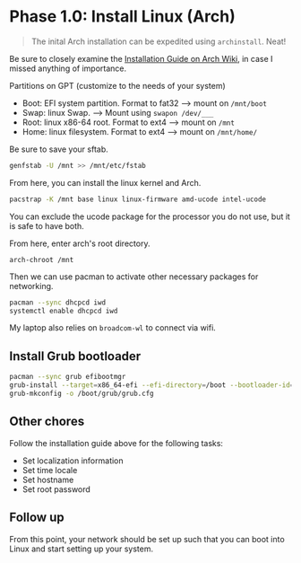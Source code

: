 # Phase 1.0: Install Linux (Arch)

> The inital Arch installation can be expedited using `archinstall`. Neat!

Be sure to closely examine the [Installation Guide on Arch Wiki](https://wiki.archlinux.org/title/Installation_guide),
in case I missed anything of importance.

Partitions on GPT (customize to the needs of your system)

- Boot: EFI system partition. Format to fat32 --> mount on `/mnt/boot`
- Swap: linux Swap. --> Mount using `swapon /dev/___`
- Root: linux x86-64 root. Format to ext4 --> mount on `/mnt`
- Home: linux filesystem. Format to ext4 --> mount on `/mnt/home/`

Be sure to save your sftab.

```sh
genfstab -U /mnt >> /mnt/etc/fstab
```

From here, you can install the linux kernel and Arch.

```sh
pacstrap -K /mnt base linux linux-firmware amd-ucode intel-ucode
```

You can exclude the ucode package for the processor you do not use, but it is
safe to have both.

From here, enter arch's root directory.

```
arch-chroot /mnt
```

Then we can use pacman to activate other necessary packages for networking.

```sh
pacman --sync dhcpcd iwd
systemctl enable dhcpcd iwd
```

My laptop also relies on `broadcom-wl` to connect via wifi.

## Install Grub bootloader

```sh
pacman --sync grub efibootmgr
grub-install --target=x86_64-efi --efi-directory=/boot --bootloader-id=GRUB
grub-mkconfig -o /boot/grub/grub.cfg
```

## Other chores

Follow the installation guide above for the following tasks:

- Set localization information
- Set time locale
- Set hostname
- Set root password

## Follow up

From this point, your network should be set up such that you can boot into
Linux and start setting up your system.
